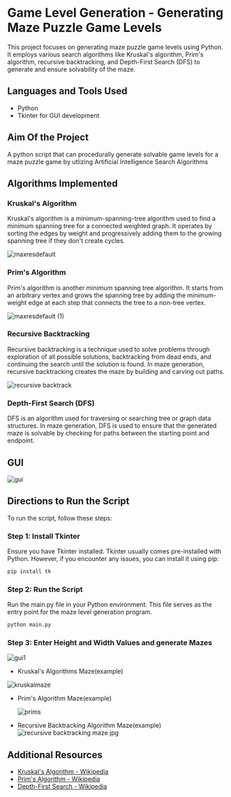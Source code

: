 


# Game Level Generation - Generating Maze Puzzle Game Levels

This project focuses on generating maze puzzle game levels using Python. It employs various search algorithms like Kruskal's algorithm, Prim's algorithm, recursive backtracking, and Depth-First Search (DFS) to generate and ensure solvability of the maze.

## Languages and Tools Used
- Python
- Tkinter for GUI development

## Aim Of the Project

A python script that can procedurally generate solvable game levels for a maze puzzle game by utlizing Artificial Intelligence Search Algorithms 

## Algorithms Implemented

### Kruskal's Algorithm
Kruskal's algorithm is a minimum-spanning-tree algorithm used to find a minimum spanning tree for a connected weighted graph. It operates by sorting the edges by weight and progressively adding them to the growing spanning tree if they don't create cycles.


![maxresdefault](https://github.com/Anuraag03/Maze-Game-Level-Generation/assets/95640377/95d61cd6-25a8-46a6-812a-e957ce0d0c3e)


### Prim's Algorithm
Prim's algorithm is another minimum spanning tree algorithm. It starts from an arbitrary vertex and grows the spanning tree by adding the minimum-weight edge at each step that connects the tree to a non-tree vertex.

![maxresdefault (1)](https://github.com/Anuraag03/Maze-Game-Level-Generation/assets/95640377/ad2f7248-514a-4143-813e-e44a307efb54)


### Recursive Backtracking
Recursive backtracking is a technique used to solve problems through exploration of all possible solutions, backtracking from dead ends, and continuing the search until the solution is found. In maze generation, recursive backtracking creates the maze by building and carving out paths.

![recursive backtrack](https://github.com/Anuraag03/Maze-Game-Level-Generation/assets/95640377/63588416-c17a-4eed-98b8-b5737ce150fa)


### Depth-First Search (DFS)
DFS is an algorithm used for traversing or searching tree or graph data structures. In maze generation, DFS is used to ensure that the generated maze is solvable by checking for paths between the starting point and endpoint.

## GUI 

![gui](https://github.com/Anuraag03/Maze-Game-Level-Generation/assets/95640377/e05a501c-aafe-498b-9ab9-e2c0317a7419)

## Directions to Run the Script

To run the script, follow these steps:

### Step 1: Install Tkinter

Ensure you have Tkinter installed. Tkinter usually comes pre-installed with Python. However, if you encounter any issues, you can install it using pip:

```bash
pip install tk
```
### Step 2: Run the Script
Run the main.py file in your Python environment. This file serves as the entry point for the maze level generation program.
```bash
python main.py
```

### Step 3: Enter Height and Width Values and generate Mazes
![gui1](https://github.com/Anuraag03/Maze-Game-Level-Generation/assets/95640377/cb70c0ab-6ee1-41ec-a47a-0ac7950f88bb)


- Kruskal's Algorithms Maze(example)
  
 ![kruskalmaze](https://github.com/Anuraag03/Maze-Game-Level-Generation/assets/95640377/7fae1c77-9d86-4c37-a128-e0079778713d)


- Prim's Algorithm Maze(example)

  ![prims](https://github.com/Anuraag03/Maze-Game-Level-Generation/assets/95640377/540aa952-6f9d-43aa-a510-385e84868032)

  
- Recursive Backtracking Algorithm Maze(example)
![recursive backtracking maze jpg](https://github.com/Anuraag03/Maze-Game-Level-Generation/assets/95640377/ae878896-0bec-4c12-b772-c2d894697652)



## Additional Resources
- [Kruskal's Algorithm - Wikipedia](https://en.wikipedia.org/wiki/Kruskal%27s_algorithm)
- [Prim's Algorithm - Wikipedia](https://en.wikipedia.org/wiki/Prim%27s_algorithm)
- [Depth-First Search - Wikipedia](https://en.wikipedia.org/wiki/Depth-first_search)

